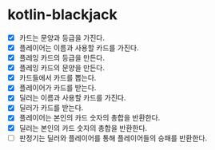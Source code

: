 # kotlin-blackjack

- [x] 카드는 문양과 등급을 가진다.
- [x] 플레이어는 이름과 사용할 카드를 가진다.
- [x] 플레잉 카드의 등급을 만든다.
- [x] 플레잉 카드의 문양을 만든다.
- [x] 카드들에서 카드를 뽑는다.
- [x] 플레이어가 카드를 받는다.
- [x] 딜러는 이름과 사용할 카드를 가진다.
- [x] 딜러가 카드를 받는다.
- [x] 플레이어는 본인의 카드 숫자의 총합을 반환한다.
- [x] 딜러는 본인의 카드 숫자의 총합을 반환한다.
- [ ] 판정기는 딜러와 플레이어를 통해 플레이어들의 승패를 반환한다.